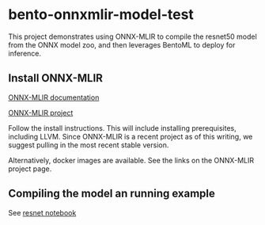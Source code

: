# bento-onnxmlir-model-test

This project demonstrates using ONNX-MLIR to compile the resnet50 model from the ONNX model zoo, and then leverages BentoML to deploy for inference. 

## Install ONNX-MLIR 

[ONNX-MLIR documentation](http://onnx.ai/onnx-mlir/)

[ONNX-MLIR project](https://github.com/onnx/onnx-mlir)

Follow the install instructions. This will include installing prerequisites, including LLVM. 
Since ONNX-MLIR is a recent project as of this writing, we suggest pulling in the most recent stable version.

Alternatively, docker images are available. See the links on the ONNX-MLIR project page.

## Compiling the model an running example

See [resnet notebook](https://github.com/andrewsi-z/bento-onnxmlir-model-test/blob/41230432acf09d37562c5b65f2d575b6637ccc77/resnet50_onnxmlir.ipynb)



